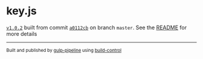 # key.js

[`v1.0.2`](../../releases/tag/v1.0.2) built from commit [`a0112cb`](../../commit/a0112cb9314952e93985987f8130431c2d9676a5) on branch `master`. See the [README](../..) for more details

---
<sup>Built and published by [gulp-pipeline](https://github.com/alienfast/gulp-pipeline) using [build-control](https://github.com/alienfast/build-control)</sup>

